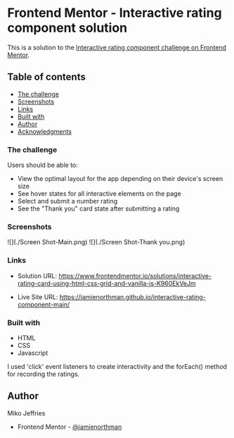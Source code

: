 # Frontend Mentor - Interactive rating component solution

This is a solution to the [Interactive rating component challenge on Frontend Mentor](https://www.frontendmentor.io/challenges/interactive-rating-component-koxpeBUmI).

## Table of contents

  - [The challenge](#the-challenge)
  - [Screenshots](#screenshot)
  - [Links](#links)
  - [Built with](#built-with)
- [Author](#author)
- [Acknowledgments](#acknowledgments)

### The challenge

Users should be able to:

- View the optimal layout for the app depending on their device's screen size
- See hover states for all interactive elements on the page
- Select and submit a number rating
- See the "Thank you" card state after submitting a rating

### Screenshots

![](./Screen Shot-Main.png)
![](./Screen Shot-Thank you.png)

### Links

- Solution URL: https://www.frontendmentor.io/solutions/interactive-rating-card-using-html-css-grid-and-vanilla-js-K960EkVeJm

- Live Site URL: 
https://jamienorthman.github.io/interactive-rating-component-main/

### Built with

- HTML
- CSS
- Javascript

I used 'click' event listeners to create interactivity and the forEach() method for recording the ratings.

## Author
Miko Jeffries

- Frontend Mentor - [@jamienorthman](https://www.frontendmentor.io/profile/jamienorthman)